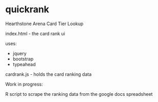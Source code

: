 quickrank
=========

Hearthstone Arena Card Tier Lookup

index.html - the card rank ui

uses:

 - jquery
 - bootstrap
 - typeahead

cardrank.js - holds the card ranking data


Work in progress:

R script to scrape the ranking data from the google docs spreadsheet
